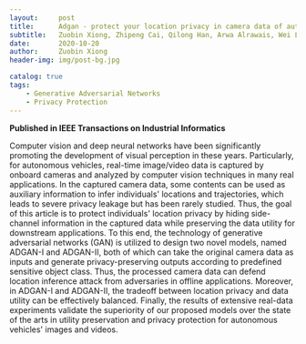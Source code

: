 ```yaml
---
layout:     post
title:      Adgan - protect your location privacy in camera data of auto-driving vehicles
subtitle:   Zuobin Xiong, Zhipeng Cai, Qilong Han, Arwa Alrawais, Wei Li
date:       2020-10-20
author:     Zuobin Xiong
header-img: img/post-bg.jpg

catalog: true
tags:
    - Generative Adversarial Networks
    - Privacy Protection
---
```



**Published in IEEE Transactions on Industrial Informatics**

Computer vision and deep neural networks have been significantly promoting the development of visual perception in these years. Particularly, for autonomous vehicles, real-time image/video data is captured by onboard cameras and analyzed by computer vision techniques in many real applications. In the captured camera data, some contents can be used as auxiliary information to infer individuals' locations and trajectories, which leads to severe privacy leakage but has been rarely studied. Thus, the goal of this article is to protect individuals' location privacy by hiding side-channel information in the captured data while preserving the data utility for downstream applications. To this end, the technology of generative adversarial networks (GAN) is utilized to design two novel models, named ADGAN-I and ADGAN-II, both of which can take the original camera data as inputs and generate privacy-preserving outputs according to predefined sensitive object class. Thus, the processed camera data can defend location inference attack from adversaries in offline applications. Moreover, in ADGAN-I and ADGAN-II, the tradeoff between location privacy and data utility can be effectively balanced. Finally, the results of extensive real-data experiments validate the superiority of our proposed models over the state of the arts in utility preservation and privacy protection for autonomous vehicles' images and videos.
